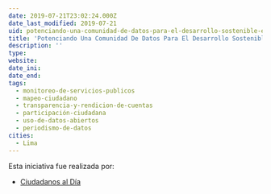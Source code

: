 ```yaml
---
date: 2019-07-21T23:02:24.000Z
date_last_modified: 2019-07-21
uid: potenciando-una-comunidad-de-datos-para-el-desarrollo-sostenible-en-peru
title: 'Potenciando Una Comunidad De Datos Para El Desarrollo Sostenible En Perú'
description: ''
type: 
website: 
date_ini: 
date_end: 
tags:
  - monitoreo-de-servicios-publicos
  - mapeo-ciudadano
  - transparencia-y-rendicion-de-cuentas
  - participación-ciudadana
  - uso-de-datos-abiertos
  - periodismo-de-datos
cities: 
  - Lima
---
```


Esta iniciativa fue realizada por:

- [Ciudadanos al Día](/organizaciones/ciudadanos-al-dia)
